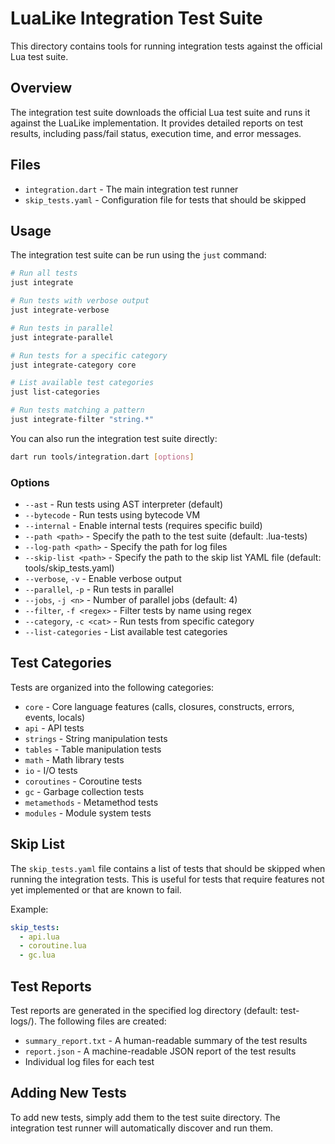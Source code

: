 # LuaLike Integration Test Suite

This directory contains tools for running integration tests against the official Lua test suite.

## Overview

The integration test suite downloads the official Lua test suite and runs it against the LuaLike implementation. It provides detailed reports on test results, including pass/fail status, execution time, and error messages.

## Files

- `integration.dart` - The main integration test runner
- `skip_tests.yaml` - Configuration file for tests that should be skipped

## Usage

The integration test suite can be run using the `just` command:

```bash
# Run all tests
just integrate

# Run tests with verbose output
just integrate-verbose

# Run tests in parallel
just integrate-parallel

# Run tests for a specific category
just integrate-category core

# List available test categories
just list-categories

# Run tests matching a pattern
just integrate-filter "string.*"
```

You can also run the integration test suite directly:

```bash
dart run tools/integration.dart [options]
```

### Options

- `--ast` - Run tests using AST interpreter (default)
- `--bytecode` - Run tests using bytecode VM
- `--internal` - Enable internal tests (requires specific build)
- `--path <path>` - Specify the path to the test suite (default: .lua-tests)
- `--log-path <path>` - Specify the path for log files
- `--skip-list <path>` - Specify the path to the skip list YAML file (default: tools/skip_tests.yaml)
- `--verbose`, `-v` - Enable verbose output
- `--parallel`, `-p` - Run tests in parallel
- `--jobs`, `-j <n>` - Number of parallel jobs (default: 4)
- `--filter`, `-f <regex>` - Filter tests by name using regex
- `--category`, `-c <cat>` - Run tests from specific category
- `--list-categories` - List available test categories

## Test Categories

Tests are organized into the following categories:

- `core` - Core language features (calls, closures, constructs, errors, events, locals)
- `api` - API tests
- `strings` - String manipulation tests
- `tables` - Table manipulation tests
- `math` - Math library tests
- `io` - I/O tests
- `coroutines` - Coroutine tests
- `gc` - Garbage collection tests
- `metamethods` - Metamethod tests
- `modules` - Module system tests

## Skip List

The `skip_tests.yaml` file contains a list of tests that should be skipped when running the integration tests. This is useful for tests that require features not yet implemented or that are known to fail.

Example:

```yaml
skip_tests:
  - api.lua
  - coroutine.lua
  - gc.lua
```

## Test Reports

Test reports are generated in the specified log directory (default: test-logs/). The following files are created:

- `summary_report.txt` - A human-readable summary of the test results
- `report.json` - A machine-readable JSON report of the test results
- Individual log files for each test

## Adding New Tests

To add new tests, simply add them to the test suite directory. The integration test runner will automatically discover and run them.